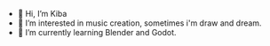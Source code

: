 - 👋 Hi, I’m Kiba
- 👀 I’m interested in music creation, sometimes i'm draw and dream.
- 🌱 I’m currently learning Blender and Godot.

<!---
kirilliposs/kirilliposs is a ✨ special ✨ repository because its `README.md` (this file) appears on your GitHub profile.
You can click the Preview link to take a look at your changes.
--->
